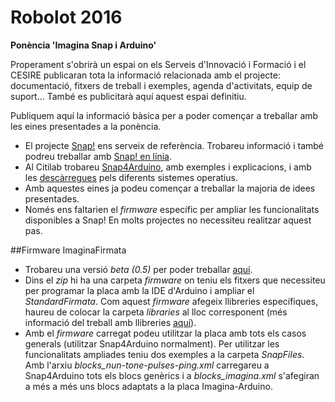 # Robolot 2016
**Ponència 'Imagina Snap i Arduino'**

Properament s'obrirà un espai on els Serveis d'Innovació i Formació i el CESIRE publicaran tota la informació relacionada amb el projecte: documentació, fitxers de treball i exemples, agenda d'activitats, equip de suport... També es publicitarà aquí aquest espai definitiu.

Publiquem aquí la informació bàsica per a poder començar a treballar amb les eines presentades a la ponència.

  - El projecte [Snap!](http://snap.berkeley.edu/) ens serveix de referència. Trobareu informació i també podreu treballar amb [Snap! en línia](http://snap.berkeley.edu/snapsource/snap.html).
  - Al Citilab trobareu [Snap4Arduino](http://s4a.cat/snap/), amb exemples i explicacions, i amb les [descàrregues](http://s4a.cat/snap/#download) pels diferents sistemes operatius.
  - Amb aquestes eines ja podeu començar a treballar la majoria de idees presentades.
  - Només ens faltarien el *firmware* específic per ampliar les funcionalitats disponibles a Snap! En molts projectes no necessiteu realitzar aquest pas.

  ##Firmware ImaginaFirmata
  
  - Trobareu una versió *beta (0.5)* per poder treballar [aquí](https://github.com/jguille2/SA5/files/211052/robolot16.zip).
  - Dins el *zip* hi ha una carpeta *firmware* on teniu els fitxers que necessiteu per programar la placa amb la IDE d'Arduino i ampliar el *StandardFirmata*. Com aquest *firmware* afegeix llibreries específiques, haureu de colocar la carpeta *libraries* al lloc corresponent (més informació del treball amb llibreries [aquí](http://www.arduino.cc/en/Guide/Libraries)).
  - Amb el *firmware* carregat podeu utilitzar la placa amb tots els casos generals (utilitzar Snap4Arduino normalment). Per utilitzar les funcionalitats ampliades teniu dos exemples a la carpeta *SnapFiles*. Amb l'arxiu *blocks_nun-tone-pulses-ping.xml* carregareu a Snap4Arduino tots els blocs genèrics i a *blocks_imagina.xml* s'afegiran a més a més uns blocs adaptats a la placa Imagina-Arduino.
  
